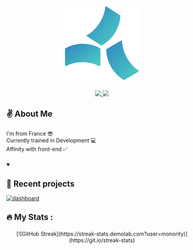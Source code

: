 <div align="center">
  <img src="./logo.svg" width="196" height="196" />
</div>

###
<div align="center">
  <a href="https://ronanchenu.vercel.app/" target="_blank">
    <img src="https://img.shields.io/badge/Portfolio-10F7CB?style=for-the-badge&logo=vercel&logoColor=black" />
  </a>
  <a href="https://www.linkedin.com/in/ronanchenu/" target="_blank">
    <img src="https://img.shields.io/badge/LinkedIn-0077B5?style=for-the-badge&logo=linkedin&logoColor=white" />
  </a>
</div>


###

<h2 align="left">✌  About Me</h2>

###

<p align="left">I'm from France 😎 <br>Currently trained in Development 💻<br>Affinity with front-end ✅</p>

###


###
<details open> 
  <summary><h2>📘 Recent projects</h2></summary>

  <a href="https://github.com/monority/dashboard">
    <img width="278" src="https://denvercoder1-github-readme-stats.vercel.app/api/pin/?username=monority&repo=dashboard&theme=react&bg_color=1F222E&title_color=F85D7F&hide_border=true&icon_color=F8D866&show_icons=false" alt="dashboard">
  </a>

</details>



###

<h2 align="left">🔥   My Stats :</h2>

###

<div align="center">
[![GitHub Streak](https://streak-stats.demolab.com?user=monority)](https://git.io/streak-stats)
</div>

###
